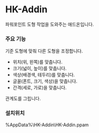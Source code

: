 # HK-Addin
파워포인트 도형 작업을 도와주는 애드온입니다.

### 주요 기능
기준 도형에 맞춰 다른 도형을 조정합니다.
* 위치(위, 왼쪽)를 맞춥니다.
* 크기(넓이, 높이)를 맞춥니다.
* 색상(배경색, 테두리)를 맞춥니다.
* 글꼴(폰트, 크기, 색상)을 맞춥니다.
* 간격(세로, 가로)을 맞춥니다.

관계도를 그립니다.

### 설치위치
%AppData%\HK-Addin\HK-Addin.ppam
